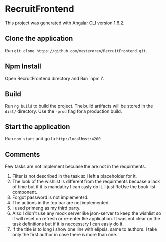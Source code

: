 # RecruitFrontend

This project was generated with [Angular CLI](https://github.com/angular/angular-cli) version 1.6.2.

## Clone the application

Run `git clone https://github.com/masteroren/RecruitFrontend.git`.

## Npm Install

Open RecruitFrontend directory and Run `npm i'.

## Build

Run `ng build` to build the project. The build artifacts will be stored in the `dist/` directory. Use the `-prod` flag for a production build.

## Start the application

Run `npm start` and go to `http:/localhost:4200`

## Comments

Few tasks are not implement becuase the are not in the requirments.

1. Filter is not described in the task so I left a placeholder for it.
2. The look of the wishlist is different from the requirments becuase a lack of time but if it is mandatiry I can easly do it. I just ReUse the book list component.
3. Forgot password is not implemented.
4. The actions in the top bar are not implemented.
5. I used primeng as my third party.
6. Also I didn't use any mock server like json-server to keep the wishlist so it will reset on refresh or re-enter the application. It was not clear on the task definitions but if it is neccessery I can easly do it.
7. If the title is to long i show one line with elipsis. same to authors. I take only the first author in case there is more than one.
